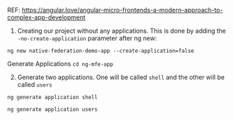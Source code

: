 REF:
https://angular.love/angular-micro-frontends-a-modern-approach-to-complex-app-development

1. Creating our project without any applications. This is done by adding the `-no-create-application` parameter after ng new:

```
ng new native-federation-demo-app --create-application=false
```

Generate Applications
`cd ng-mfe-app`

2. Generate two applications. One will be called `shell` and the other will be called `users`

`ng generate application shell`

`ng generate application users`
